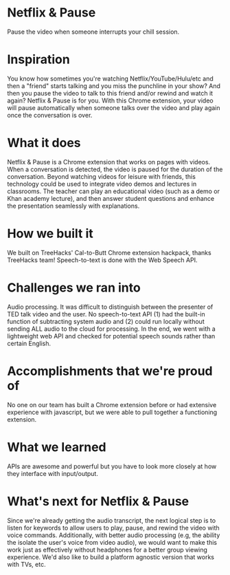 Netflix & Pause
================

Pause the video when someone interrupts your chill session.

# Inspiration
You know how sometimes you're watching Netflix/YouTube/Hulu/etc and then a "friend" starts talking and you miss the punchline in your show? And then you pause the video to talk to this friend and/or rewind and watch it again? Netflix & Pause is for you. With this Chrome extension, your video will pause automatically when someone talks over the video and play again once the conversation is over.

# What it does
Netflix & Pause is a Chrome extension that works on pages with videos. When a conversation is detected, the video is paused for the duration of the conversation. Beyond watching videos for leisure with friends, this technology could be used to integrate video demos and lectures in classrooms. The teacher can play an educational video (such as a demo or Khan academy lecture), and then answer student questions and enhance the presentation seamlessly with explanations.

# How we built it
We built on TreeHacks' Cal-to-Butt Chrome extension hackpack, thanks TreeHacks team! Speech-to-text is done with the Web Speech API.

# Challenges we ran into
Audio processing. It was difficult to distinguish between the presenter of TED talk video and the user. No speech-to-text API (1) had the built-in function of subtracting system audio and (2) could run locally without sending ALL audio to the cloud for processing. In the end, we went with a lightweight web API and checked for potential speech sounds rather than certain English. 

# Accomplishments that we're proud of
No one on our team has built a Chrome extension before or had extensive experience with javascript, but we were able to pull together a functioning extension.

# What we learned
APIs are awesome and powerful but you have to look more closely at how they interface with input/output.

# What's next for Netflix & Pause
Since we're already getting the audio transcript, the next logical step is to listen for keywords to allow users to play, pause, and rewind the video with voice commands. Additionally, with better audio processing (e.g, the ability the isolate the user's voice from video audio), we would want to make this work just as effectively without headphones for a better group viewing experience. We'd also like to build a platform agnostic version that works with TVs, etc.
